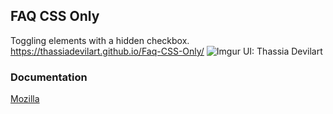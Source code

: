## FAQ CSS Only
Toggling elements with a hidden checkbox.
https://thassiadevilart.github.io/Faq-CSS-Only/
![Imgur](https://imgur.com/mSihOys.png)
UI: Thassia Devilart

### Documentation
[Mozilla](https://developer.mozilla.org/en-US/docs/Web/CSS/:checked)
